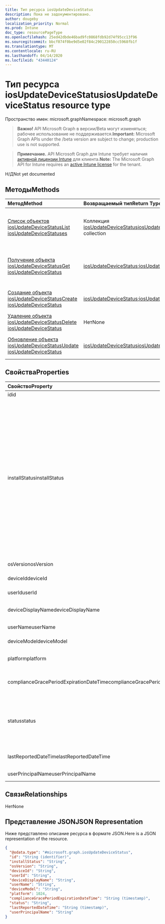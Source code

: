 ```yaml
---
title: Тип ресурса iosUpdateDeviceStatus
description: Пока не задокументировано.
author: dougeby
localization_priority: Normal
ms.prod: Intune
doc_type: resourcePageType
ms.openlocfilehash: 25ed42dbde46bad9fc0868fdb92d74f95cc13f96
ms.sourcegitcommit: bbcf074f0be9d5e02f84c290122850cc5968fb1f
ms.translationtype: MT
ms.contentlocale: ru-RU
ms.lasthandoff: 04/14/2020
ms.locfileid: "43440124"
---
```

# <a name="iosupdatedevicestatus-resource-type"></a><span data-ttu-id="fbcc6-103">Тип ресурса iosUpdateDeviceStatus</span><span class="sxs-lookup"><span data-stu-id="fbcc6-103">iosUpdateDeviceStatus resource type</span></span>

<span data-ttu-id="fbcc6-104">Пространство имен: microsoft.graph</span><span class="sxs-lookup"><span data-stu-id="fbcc6-104">Namespace: microsoft.graph</span></span>

> <span data-ttu-id="fbcc6-105">**Важно!** API Microsoft Graph в версии/Beta могут изменяться; рабочее использование не поддерживается.</span><span class="sxs-lookup"><span data-stu-id="fbcc6-105">**Important:** Microsoft Graph APIs under the /beta version are subject to change; production use is not supported.</span></span>

> <span data-ttu-id="fbcc6-106">**Примечание.** API Microsoft Graph для Intune требует наличия [активной лицензии Intune](https://go.microsoft.com/fwlink/?linkid=839381) для клиента.</span><span class="sxs-lookup"><span data-stu-id="fbcc6-106">**Note:** The Microsoft Graph API for Intune requires an [active Intune license](https://go.microsoft.com/fwlink/?linkid=839381) for the tenant.</span></span>

<span data-ttu-id="fbcc6-107">Н/Д</span><span class="sxs-lookup"><span data-stu-id="fbcc6-107">Not yet documented</span></span>

## <a name="methods"></a><span data-ttu-id="fbcc6-108">Методы</span><span class="sxs-lookup"><span data-stu-id="fbcc6-108">Methods</span></span>
|<span data-ttu-id="fbcc6-109">Метод</span><span class="sxs-lookup"><span data-stu-id="fbcc6-109">Method</span></span>|<span data-ttu-id="fbcc6-110">Возвращаемый тип</span><span class="sxs-lookup"><span data-stu-id="fbcc6-110">Return Type</span></span>|<span data-ttu-id="fbcc6-111">Описание</span><span class="sxs-lookup"><span data-stu-id="fbcc6-111">Description</span></span>|
|:---|:---|:---|
|[<span data-ttu-id="fbcc6-112">Список объектов iosUpdateDeviceStatus</span><span class="sxs-lookup"><span data-stu-id="fbcc6-112">List iosUpdateDeviceStatuses</span></span>](../api/intune-deviceconfig-iosupdatedevicestatus-list.md)|<span data-ttu-id="fbcc6-113">Коллекция [iosUpdateDeviceStatus](../resources/intune-deviceconfig-iosupdatedevicestatus.md)</span><span class="sxs-lookup"><span data-stu-id="fbcc6-113">[iosUpdateDeviceStatus](../resources/intune-deviceconfig-iosupdatedevicestatus.md) collection</span></span>|<span data-ttu-id="fbcc6-114">Список свойств и связей объектов [iosUpdateDeviceStatus](../resources/intune-deviceconfig-iosupdatedevicestatus.md).</span><span class="sxs-lookup"><span data-stu-id="fbcc6-114">List properties and relationships of the [iosUpdateDeviceStatus](../resources/intune-deviceconfig-iosupdatedevicestatus.md) objects.</span></span>|
|[<span data-ttu-id="fbcc6-115">Получение объекта iosUpdateDeviceStatus</span><span class="sxs-lookup"><span data-stu-id="fbcc6-115">Get iosUpdateDeviceStatus</span></span>](../api/intune-deviceconfig-iosupdatedevicestatus-get.md)|<span data-ttu-id="fbcc6-116">[iosUpdateDeviceStatus](../resources/intune-deviceconfig-iosupdatedevicestatus.md);</span><span class="sxs-lookup"><span data-stu-id="fbcc6-116">[iosUpdateDeviceStatus](../resources/intune-deviceconfig-iosupdatedevicestatus.md)</span></span>|<span data-ttu-id="fbcc6-117">Чтение свойств и связей объекта [iosUpdateDeviceStatus](../resources/intune-deviceconfig-iosupdatedevicestatus.md).</span><span class="sxs-lookup"><span data-stu-id="fbcc6-117">Read properties and relationships of the [iosUpdateDeviceStatus](../resources/intune-deviceconfig-iosupdatedevicestatus.md) object.</span></span>|
|[<span data-ttu-id="fbcc6-118">Создание объекта iosUpdateDeviceStatus</span><span class="sxs-lookup"><span data-stu-id="fbcc6-118">Create iosUpdateDeviceStatus</span></span>](../api/intune-deviceconfig-iosupdatedevicestatus-create.md)|<span data-ttu-id="fbcc6-119">[iosUpdateDeviceStatus](../resources/intune-deviceconfig-iosupdatedevicestatus.md);</span><span class="sxs-lookup"><span data-stu-id="fbcc6-119">[iosUpdateDeviceStatus](../resources/intune-deviceconfig-iosupdatedevicestatus.md)</span></span>|<span data-ttu-id="fbcc6-120">Создание объекта [iosUpdateDeviceStatus](../resources/intune-deviceconfig-iosupdatedevicestatus.md).</span><span class="sxs-lookup"><span data-stu-id="fbcc6-120">Create a new [iosUpdateDeviceStatus](../resources/intune-deviceconfig-iosupdatedevicestatus.md) object.</span></span>|
|[<span data-ttu-id="fbcc6-121">Удаление объекта iosUpdateDeviceStatus</span><span class="sxs-lookup"><span data-stu-id="fbcc6-121">Delete iosUpdateDeviceStatus</span></span>](../api/intune-deviceconfig-iosupdatedevicestatus-delete.md)|<span data-ttu-id="fbcc6-122">Нет</span><span class="sxs-lookup"><span data-stu-id="fbcc6-122">None</span></span>|<span data-ttu-id="fbcc6-123">Удаляет объект [iosUpdateDeviceStatus](../resources/intune-deviceconfig-iosupdatedevicestatus.md).</span><span class="sxs-lookup"><span data-stu-id="fbcc6-123">Deletes a [iosUpdateDeviceStatus](../resources/intune-deviceconfig-iosupdatedevicestatus.md).</span></span>|
|[<span data-ttu-id="fbcc6-124">Обновление объекта iosUpdateDeviceStatus</span><span class="sxs-lookup"><span data-stu-id="fbcc6-124">Update iosUpdateDeviceStatus</span></span>](../api/intune-deviceconfig-iosupdatedevicestatus-update.md)|[<span data-ttu-id="fbcc6-125">iosUpdateDeviceStatus</span><span class="sxs-lookup"><span data-stu-id="fbcc6-125">iosUpdateDeviceStatus</span></span>](../resources/intune-deviceconfig-iosupdatedevicestatus.md)|<span data-ttu-id="fbcc6-126">Обновление свойств объекта [iosUpdateDeviceStatus](../resources/intune-deviceconfig-iosupdatedevicestatus.md).</span><span class="sxs-lookup"><span data-stu-id="fbcc6-126">Update the properties of a [iosUpdateDeviceStatus](../resources/intune-deviceconfig-iosupdatedevicestatus.md) object.</span></span>|

## <a name="properties"></a><span data-ttu-id="fbcc6-127">Свойства</span><span class="sxs-lookup"><span data-stu-id="fbcc6-127">Properties</span></span>
|<span data-ttu-id="fbcc6-128">Свойство</span><span class="sxs-lookup"><span data-stu-id="fbcc6-128">Property</span></span>|<span data-ttu-id="fbcc6-129">Тип</span><span class="sxs-lookup"><span data-stu-id="fbcc6-129">Type</span></span>|<span data-ttu-id="fbcc6-130">Описание</span><span class="sxs-lookup"><span data-stu-id="fbcc6-130">Description</span></span>|
|:---|:---|:---|
|<span data-ttu-id="fbcc6-131">id</span><span class="sxs-lookup"><span data-stu-id="fbcc6-131">id</span></span>|<span data-ttu-id="fbcc6-132">Строка</span><span class="sxs-lookup"><span data-stu-id="fbcc6-132">String</span></span>|<span data-ttu-id="fbcc6-133">Ключ объекта.</span><span class="sxs-lookup"><span data-stu-id="fbcc6-133">Key of the entity.</span></span>|
|<span data-ttu-id="fbcc6-134">installStatus</span><span class="sxs-lookup"><span data-stu-id="fbcc6-134">installStatus</span></span>|[<span data-ttu-id="fbcc6-135">иосупдатесинсталлстатус</span><span class="sxs-lookup"><span data-stu-id="fbcc6-135">iosUpdatesInstallStatus</span></span>](../resources/intune-deviceconfig-iosupdatesinstallstatus.md)|<span data-ttu-id="fbcc6-136">Состояние установки отчета о политике.</span><span class="sxs-lookup"><span data-stu-id="fbcc6-136">The installation status of the policy report.</span></span> <span data-ttu-id="fbcc6-137">`success`Возможные значения:, `available`, `idle`, `unknown` `downloading` `downloadFailed`,,, `downloadRequiresComputer`, `downloadInsufficientSpace` `downloadInsufficientPower` `downloadInsufficientNetwork`,,, `installing`, `installInsufficientSpace`, `installInsufficientPower`, `installPhoneCallInProgress`, `installFailed`, `notSupportedOperation` `sharedDeviceUserLoggedInError`,,. `deviceOsHigherThanDesiredOsVersion`</span><span class="sxs-lookup"><span data-stu-id="fbcc6-137">Possible values are: `success`, `available`, `idle`, `unknown`, `downloading`, `downloadFailed`, `downloadRequiresComputer`, `downloadInsufficientSpace`, `downloadInsufficientPower`, `downloadInsufficientNetwork`, `installing`, `installInsufficientSpace`, `installInsufficientPower`, `installPhoneCallInProgress`, `installFailed`, `notSupportedOperation`, `sharedDeviceUserLoggedInError`, `deviceOsHigherThanDesiredOsVersion`.</span></span>|
|<span data-ttu-id="fbcc6-138">osVersion</span><span class="sxs-lookup"><span data-stu-id="fbcc6-138">osVersion</span></span>|<span data-ttu-id="fbcc6-139">String</span><span class="sxs-lookup"><span data-stu-id="fbcc6-139">String</span></span>|<span data-ttu-id="fbcc6-140">Версия устройства в отчете.</span><span class="sxs-lookup"><span data-stu-id="fbcc6-140">The device version that is being reported.</span></span>|
|<span data-ttu-id="fbcc6-141">deviceId</span><span class="sxs-lookup"><span data-stu-id="fbcc6-141">deviceId</span></span>|<span data-ttu-id="fbcc6-142">String</span><span class="sxs-lookup"><span data-stu-id="fbcc6-142">String</span></span>|<span data-ttu-id="fbcc6-143">ИД устройства в отчете.</span><span class="sxs-lookup"><span data-stu-id="fbcc6-143">The device id that is being reported.</span></span>|
|<span data-ttu-id="fbcc6-144">userId</span><span class="sxs-lookup"><span data-stu-id="fbcc6-144">userId</span></span>|<span data-ttu-id="fbcc6-145">String</span><span class="sxs-lookup"><span data-stu-id="fbcc6-145">String</span></span>|<span data-ttu-id="fbcc6-146">ИД пользователя в отчете.</span><span class="sxs-lookup"><span data-stu-id="fbcc6-146">The User id that is being reported.</span></span>|
|<span data-ttu-id="fbcc6-147">deviceDisplayName</span><span class="sxs-lookup"><span data-stu-id="fbcc6-147">deviceDisplayName</span></span>|<span data-ttu-id="fbcc6-148">String</span><span class="sxs-lookup"><span data-stu-id="fbcc6-148">String</span></span>|<span data-ttu-id="fbcc6-149">Имя устройства в объекте DevicePolicyStatus.</span><span class="sxs-lookup"><span data-stu-id="fbcc6-149">Device name of the DevicePolicyStatus.</span></span>|
|<span data-ttu-id="fbcc6-150">userName</span><span class="sxs-lookup"><span data-stu-id="fbcc6-150">userName</span></span>|<span data-ttu-id="fbcc6-151">String</span><span class="sxs-lookup"><span data-stu-id="fbcc6-151">String</span></span>|<span data-ttu-id="fbcc6-152">Имя пользователя в отчете</span><span class="sxs-lookup"><span data-stu-id="fbcc6-152">The User Name that is being reported</span></span>|
|<span data-ttu-id="fbcc6-153">deviceModel</span><span class="sxs-lookup"><span data-stu-id="fbcc6-153">deviceModel</span></span>|<span data-ttu-id="fbcc6-154">String</span><span class="sxs-lookup"><span data-stu-id="fbcc6-154">String</span></span>|<span data-ttu-id="fbcc6-155">Модель устройства в отчете</span><span class="sxs-lookup"><span data-stu-id="fbcc6-155">The device model that is being reported</span></span>|
|<span data-ttu-id="fbcc6-156">platform</span><span class="sxs-lookup"><span data-stu-id="fbcc6-156">platform</span></span>|<span data-ttu-id="fbcc6-157">Int32</span><span class="sxs-lookup"><span data-stu-id="fbcc6-157">Int32</span></span>|<span data-ttu-id="fbcc6-158">Платформа для устройства, о котором сообщается</span><span class="sxs-lookup"><span data-stu-id="fbcc6-158">Platform of the device that is being reported</span></span>|
|<span data-ttu-id="fbcc6-159">complianceGracePeriodExpirationDateTime</span><span class="sxs-lookup"><span data-stu-id="fbcc6-159">complianceGracePeriodExpirationDateTime</span></span>|<span data-ttu-id="fbcc6-160">DateTimeOffset</span><span class="sxs-lookup"><span data-stu-id="fbcc6-160">DateTimeOffset</span></span>|<span data-ttu-id="fbcc6-161">Дата и время, когда истекает период отсрочки применения политик на устройстве.</span><span class="sxs-lookup"><span data-stu-id="fbcc6-161">The DateTime when device compliance grace period expires</span></span>|
|<span data-ttu-id="fbcc6-162">status</span><span class="sxs-lookup"><span data-stu-id="fbcc6-162">status</span></span>|[<span data-ttu-id="fbcc6-163">комплианцестатус</span><span class="sxs-lookup"><span data-stu-id="fbcc6-163">complianceStatus</span></span>](../resources/intune-shared-compliancestatus.md)|<span data-ttu-id="fbcc6-164">Состояние соответствия требованиям для отчета о политике.</span><span class="sxs-lookup"><span data-stu-id="fbcc6-164">Compliance status of the policy report.</span></span> <span data-ttu-id="fbcc6-165">Возможные значения: `unknown`, `notApplicable`, `compliant`, `remediated`, `nonCompliant`, `error`, `conflict`, `notAssigned`.</span><span class="sxs-lookup"><span data-stu-id="fbcc6-165">Possible values are: `unknown`, `notApplicable`, `compliant`, `remediated`, `nonCompliant`, `error`, `conflict`, `notAssigned`.</span></span>|
|<span data-ttu-id="fbcc6-166">lastReportedDateTime</span><span class="sxs-lookup"><span data-stu-id="fbcc6-166">lastReportedDateTime</span></span>|<span data-ttu-id="fbcc6-167">DateTimeOffset</span><span class="sxs-lookup"><span data-stu-id="fbcc6-167">DateTimeOffset</span></span>|<span data-ttu-id="fbcc6-168">Дата и время последнего изменения отчета о политике.</span><span class="sxs-lookup"><span data-stu-id="fbcc6-168">Last modified date time of the policy report.</span></span>|
|<span data-ttu-id="fbcc6-169">userPrincipalName</span><span class="sxs-lookup"><span data-stu-id="fbcc6-169">userPrincipalName</span></span>|<span data-ttu-id="fbcc6-170">Строка</span><span class="sxs-lookup"><span data-stu-id="fbcc6-170">String</span></span>|<span data-ttu-id="fbcc6-171">Имя участника-пользователя.</span><span class="sxs-lookup"><span data-stu-id="fbcc6-171">UserPrincipalName.</span></span>|

## <a name="relationships"></a><span data-ttu-id="fbcc6-172">Связи</span><span class="sxs-lookup"><span data-stu-id="fbcc6-172">Relationships</span></span>
<span data-ttu-id="fbcc6-173">Нет</span><span class="sxs-lookup"><span data-stu-id="fbcc6-173">None</span></span>

## <a name="json-representation"></a><span data-ttu-id="fbcc6-174">Представление JSON</span><span class="sxs-lookup"><span data-stu-id="fbcc6-174">JSON Representation</span></span>
<span data-ttu-id="fbcc6-175">Ниже представлено описание ресурса в формате JSON.</span><span class="sxs-lookup"><span data-stu-id="fbcc6-175">Here is a JSON representation of the resource.</span></span>
<!-- {
  "blockType": "resource",
  "keyProperty": "id",
  "@odata.type": "microsoft.graph.iosUpdateDeviceStatus"
}
-->
``` json
{
  "@odata.type": "#microsoft.graph.iosUpdateDeviceStatus",
  "id": "String (identifier)",
  "installStatus": "String",
  "osVersion": "String",
  "deviceId": "String",
  "userId": "String",
  "deviceDisplayName": "String",
  "userName": "String",
  "deviceModel": "String",
  "platform": 1024,
  "complianceGracePeriodExpirationDateTime": "String (timestamp)",
  "status": "String",
  "lastReportedDateTime": "String (timestamp)",
  "userPrincipalName": "String"
}
```



